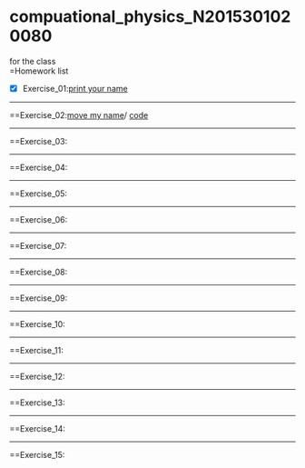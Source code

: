 # compuational_physics_N2015301020080
for the class  
=Homework list  
- [x] Exercise_01:[print your name](temp.py)
***
==Exercise_02:[move my name](http://note.youdao.com/noteshare?id=0ed58c300db5637a73b56ea108ef5eae)/
[code](http://note.youdao.com/noteshare?id=eeb4eb086fbdba119a344572b9ccf36d)
***
==Exercise_03:
***
==Exercise_04:
***
==Exercise_05:
***
==Exercise_06:
***
==Exercise_07:
***
==Exercise_08:
***
==Exercise_09:
***
==Exercise_10:
***
==Exercise_11:
***
==Exercise_12:
***
==Exercise_13:
***
==Exercise_14:
***
==Exercise_15:

